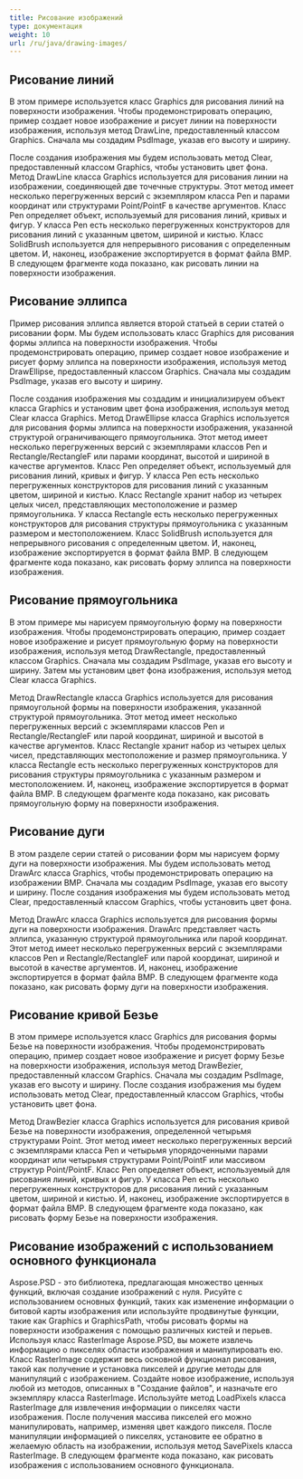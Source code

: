 ```yaml
---
title: Рисование изображений
type: документация
weight: 10
url: /ru/java/drawing-images/
---
```


## **Рисование линий**
В этом примере используется класс Graphics для рисования линий на поверхности изображения. Чтобы продемонстрировать операцию, пример создает новое изображение и рисует линии на поверхности изображения, используя метод DrawLine, предоставленный классом Graphics. Сначала мы создадим PsdImage, указав его высоту и ширину.

После создания изображения мы будем использовать метод Clear, предоставленный классом Graphics, чтобы установить цвет фона. Метод DrawLine класса Graphics используется для рисования линии на изображении, соединяющей две точечные структуры. Этот метод имеет несколько перегруженных версий с экземпляром класса Pen и парами координат или структурами Point/PointF в качестве аргументов. Класс Pen определяет объект, используемый для рисования линий, кривых и фигур. У класса Pen есть несколько перегруженных конструкторов для рисования линий с указанным цветом, шириной и кистью. Класс SolidBrush используется для непрерывного рисования с определенным цветом. И, наконец, изображение экспортируется в формат файла BMP. В следующем фрагменте кода показано, как рисовать линии на поверхности изображения.

## **Рисование эллипса**
Пример рисования эллипса является второй статьей в серии статей о рисовании форм. Мы будем использовать класс Graphics для рисования формы эллипса на поверхности изображения. Чтобы продемонстрировать операцию, пример создает новое изображение и рисует форму эллипса на поверхности изображения, используя метод DrawEllipse, предоставленный классом Graphics. Сначала мы создадим PsdImage, указав его высоту и ширину.

После создания изображения мы создадим и инициализируем объект класса Graphics и установим цвет фона изображения, используя метод Clear класса Graphics. Метод DrawEllipse класса Graphics используется для рисования формы эллипса на поверхности изображения, указанной структурой ограничивающего прямоугольника. Этот метод имеет несколько перегруженных версий с экземплярами классов Pen и Rectangle/RectangleF или парами координат, высотой и шириной в качестве аргументов. Класс Pen определяет объект, используемый для рисования линий, кривых и фигур. У класса Pen есть несколько перегруженных конструкторов для рисования линий с указанным цветом, шириной и кистью. Класс Rectangle хранит набор из четырех целых чисел, представляющих местоположение и размер прямоугольника. У класса Rectangle есть несколько перегруженных конструкторов для рисования структуры прямоугольника с указанным размером и местоположением. Класс SolidBrush используется для непрерывного рисования с определенным цветом. И, наконец, изображение экспортируется в формат файла BMP. В следующем фрагменте кода показано, как рисовать форму эллипса на поверхности изображения.

## **Рисование прямоугольника**
В этом примере мы нарисуем прямоугольную форму на поверхности изображения. Чтобы продемонстрировать операцию, пример создает новое изображение и рисует прямоугольную форму на поверхности изображения, используя метод DrawRectangle, предоставленный классом Graphics. Сначала мы создадим PsdImage, указав его высоту и ширину. Затем мы установим цвет фона изображения, используя метод Clear класса Graphics.

Метод DrawRectangle класса Graphics используется для рисования прямоугольной формы на поверхности изображения, указанной структурой прямоугольника. Этот метод имеет несколько перегруженных версий с экземплярами классов Pen и Rectangle/RectangleF или парой координат, шириной и высотой в качестве аргументов. Класс Rectangle хранит набор из четырех целых чисел, представляющих местоположение и размер прямоугольника. У класса Rectangle есть несколько перегруженных конструкторов для рисования структуры прямоугольника с указанным размером и местоположением. И, наконец, изображение экспортируется в формат файла BMP. В следующем фрагменте кода показано, как рисовать прямоугольную форму на поверхности изображения.

## **Рисование дуги**
В этом разделе серии статей о рисовании форм мы нарисуем форму дуги на поверхности изображения. Мы будем использовать метод DrawArc класса Graphics, чтобы продемонстрировать операцию на изображении BMP. Сначала мы создадим PsdImage, указав его высоту и ширину. После создания изображения мы будем использовать метод Clear, предоставленный классом Graphics, чтобы установить цвет фона.

Метод DrawArc класса Graphics используется для рисования формы дуги на поверхности изображения. DrawArc представляет часть эллипса, указанную структурой прямоугольника или парой координат. Этот метод имеет несколько перегруженных версий с экземплярами классов Pen и Rectangle/RectangleF или парой координат, шириной и высотой в качестве аргументов. И, наконец, изображение экспортируется в формат файла BMP. В следующем фрагменте кода показано, как рисовать форму дуги на поверхности изображения.

## **Рисование кривой Безье**
В этом примере используется класс Graphics для рисования формы Безье на поверхности изображения. Чтобы продемонстрировать операцию, пример создает новое изображение и рисует форму Безье на поверхности изображения, используя метод DrawBezier, предоставленный классом Graphics. Сначала мы создадим PsdImage, указав его высоту и ширину. После создания изображения мы будем использовать метод Clear, предоставленный классом Graphics, чтобы установить цвет фона.

Метод DrawBezier класса Graphics используется для рисования кривой Безье на поверхности изображения, определенной четырьмя структурами Point. Этот метод имеет несколько перегруженных версий с экземплярами класса Pen и четырьмя упорядоченными парами координат или четырьмя структурами Point/PointF или массивом структур Point/PointF. Класс Pen определяет объект, используемый для рисования линий, кривых и фигур. У класса Pen есть несколько перегруженных конструкторов для рисования линий с указанным цветом, шириной и кистью. И, наконец, изображение экспортируется в формат файла BMP. В следующем фрагменте кода показано, как рисовать форму Безье на поверхности изображения.

## **Рисование изображений с использованием основного функционала**
Aspose.PSD - это библиотека, предлагающая множество ценных функций, включая создание изображений с нуля. Рисуйте с использованием основных функций, таких как изменение информации о битовой карты изображения или используйте продвинутые функции, такие как Graphics и GraphicsPath, чтобы рисовать формы на поверхности изображения с помощью различных кистей и перьев. Используя класс RasterImage Aspose.PSD, вы можете извлечь информацию о пикселях области изображения и манипулировать ею. Класс RasterImage содержит весь основной функционал рисования, такой как получение и установка пикселей и другие методы для манипуляций с изображением. Создайте новое изображение, используя любой из методов, описанных в "Создание файлов", и назначьте его экземпляру класса RasterImage. Используйте метод LoadPixels класса RasterImage для извлечения информации о пикселях части изображения. После получения массива пикселей его можно манипулировать, например, изменяя цвет каждого пикселя. После манипуляции информацией о пикселях, установите ее обратно в желаемую область на изображении, используя метод SavePixels класса RasterImage. В следующем фрагменте кода показано, как рисовать изображения с использованием основного функционала.
